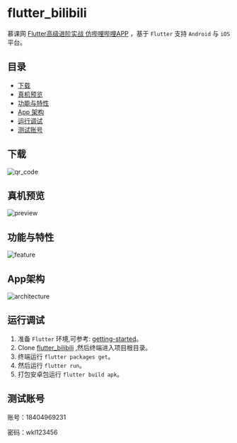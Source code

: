 # flutter_bilibili

慕课网 [Flutter高级进阶实战 仿哔哩哔哩APP](https://coding.imooc.com/class/487.html) ，基于 `Flutter` 支持 `Android` 与 `iOS` 平台。

## 目录

- [下载](#下载)
- [真机预览](#真机预览)
- [功能与特性](#功能与特性)
- [App 架构](#App架构)
- [运行调试](#运行调试)
- [测试账号](#测试账号)


## 下载

![qr_code](https://apk-1256738511.cos.ap-chengdu.myqcloud.com/FlutterBilibili/images/qr_code.png)

## 真机预览

![preview](https://coding.imooc.com/static/module/class/content/img/487/section1-main1.png)

## 功能与特性

![feature](https://raw.githubusercontent.com/wkl007/flutter_bilibili/master/screenshots/feature.png)

## App架构

![architecture](https://raw.githubusercontent.com/wkl007/flutter_bilibili/master/screenshots/architecture.png)

## 运行调试

1. 准备 `Flutter` 环境,可参考: [getting-started](<https://flutter-io.cn/docs/get-started/install>)。
2. Clone [flutter_bilibili](https://github.com/wkl007/flutter_bilibili.git) ,然后终端进入项目根目录。
3. 终端运行 `flutter packages get`。
4. 然后运行 `flutter run`。
5. 打包安卓包运行 `flutter build apk`。

## 测试账号

账号：18404969231

密码：wkl123456
